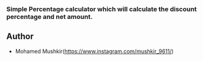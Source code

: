 ### Simple Percentage calculator which will calculate the discount percentage and net amount.

## Author

- Mohamed Mushkir(https://www.instagram.com/mushkir_9611/)
